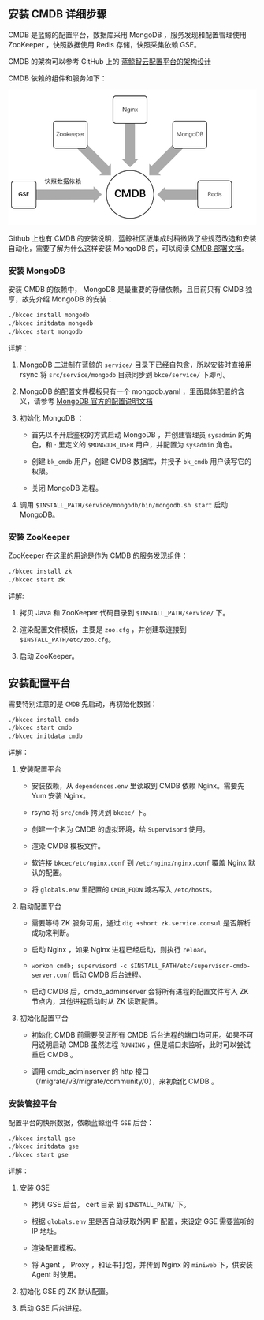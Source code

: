 ## 安装 CMDB 详细步骤

CMDB 是蓝鲸的配置平台，数据库采用 MongoDB ，服务发现和配置管理使用 ZooKeeper ，快照数据使用 Redis 存储，快照采集依赖 GSE。

CMDB 的架构可以参考 GitHub 上的 [蓝鲸智云配置平台的架构设计](https://github.com/Tencent/bk-cmdb/blob/master/docs/overview/architecture.md)

CMDB 依赖的组件和服务如下：

![CMDB依赖简图](../../assets/cmdb_depends.png)

Github 上也有 CMDB 的安装说明，蓝鲸社区版集成时稍微做了些规范改造和安装自动化，需要了解为什么这样安装 MongoDB 的，可以阅读 [CMDB 部署文档](https://github.com/Tencent/bk-cmdb/blob/master/docs/overview/installation.md)。

### 安装 MongoDB

安装 CMDB 的依赖中， MongoDB 是最重要的存储依赖，且目前只有 CMDB 独享，故先介绍 MongoDB 的安装：

```bash
./bkcec install mongodb
./bkcec initdata mongodb
./bkcec start mongodb
```

详解：

1. MongoDB 二进制在蓝鲸的 `service/` 目录下已经自包含，所以安装时直接用 rsync 将 `src/service/mongodb` 目录同步到 `bkce/service/` 下即可。

2. MongoDB 的配置文件模板只有一个 mongodb.yaml ，里面具体配置的含义，请参考 [MongoDB 官方的配置说明文档](https://docs.mongodb.com/manual/reference/configuration-options/)

3. 初始化 MongoDB ：

    - 首先以不开启鉴权的方式启动 MongoDB ，并创建管理员 `sysadmin` 的角色，和 · 里定义的 `$MONGODB_USER` 用户，并配置为 `sysadmin` 角色。

    - 创建 `bk_cmdb` 用户，创建 CMDB 数据库，并授予 `bk_cmdb` 用户读写它的权限。

    - 关闭 MongoDB 进程。

4. 调用 `$INSTALL_PATH/service/mongodb/bin/mongodb.sh start` 启动 MongoDB。

### 安装 ZooKeeper

ZooKeeper 在这里的用途是作为 CMDB 的服务发现组件：

```bash
./bkcec install zk
./bkcec start zk
```

详解:

1. 拷贝 Java 和 ZooKeeper 代码目录到 `$INSTALL_PATH/service/` 下。

2. 渲染配置文件模板，主要是 `zoo.cfg` ，并创建软连接到 `$INSTALL_PATH/etc/zoo.cfg`。

3. 启动 ZooKeeper。

## 安装配置平台

需要特别注意的是 `CMDB` 先启动，再初始化数据：

```bash
./bkcec install cmdb
./bkcec start cmdb
./bkcec initdata cmdb
```

详解：

1. 安装配置平台
    - 安装依赖，从 `dependences.env` 里读取到 CMDB 依赖 Nginx。需要先 Yum 安装 Nginx。

    - rsync 将 `src/cmdb`  拷贝到 `bkcec/` 下。

    - 创建一个名为 CMDB 的虚拟环境，给 `Supervisord` 使用。

    - 渲染 CMDB 模板文件。

    - 软连接 `bkcec/etc/nginx.conf` 到 `/etc/nginx/nginx.conf` 覆盖 Nginx 默认的配置。

    - 将 `globals.env` 里配置的 `CMDB_FQDN` 域名写入 `/etc/hosts`。

2. 启动配置平台

    - 需要等待 ZK 服务可用，通过 `dig +short zk.service.consul` 是否解析成功来判断。

    - 启动 Nginx ，如果 Nginx 进程已经启动，则执行 `reload`。

    - `workon cmdb; supervisord -c $INSTALL_PATH/etc/supervisor-cmdb-server.conf` 启动 CMDB 后台进程。

    - 启动 CMDB 后，cmdb_adminserver 会将所有进程的配置文件写入 ZK 节点内，其他进程启动时从 ZK 读取配置。

3. 初始化配置平台
    -  初始化 CMDB 前需要保证所有 CMDB 后台进程的端口均可用。如果不可用说明启动 CMDB 虽然进程 `RUNNING` ，但是端口未监听，此时可以尝试重启 CMDB 。

    - 调用 cmdb_adminserver 的 http 接口（/migrate/v3/migrate/community/0），来初始化 CMDB 。

### 安装管控平台

配置平台的快照数据，依赖蓝鲸组件 `GSE` 后台：

```bash
./bkcec install gse
./bkcec initdata gse
./bkcec start gse
```

详解：

1. 安装 GSE

    - 拷贝 GSE 后台， cert 目录 到 `$INSTALL_PATH/` 下。

    - 根据 `globals.env` 里是否自动获取外网 IP 配置，来设定 GSE 需要监听的 IP 地址。
    
    - 渲染配置模板。

    - 将 Agent ， Proxy ，和证书打包，并传到 Nginx 的 `miniweb` 下，供安装 Agent 时使用。

2. 初始化 GSE 的 ZK 默认配置。
3. 启动 GSE 后台进程。
